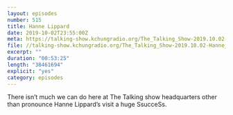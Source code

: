 ```yaml
---
layout: episodes
number: 515
title: Hanne Lippard
date: 2019-10-02T23:55:00Z
meta: https://talking-show.kchungradio.org/The_Talking_Show-2019.10.02-Hanne_Lippard.mp3
file: //talking-show.kchungradio.org/The_Talking_Show-2019.10.02-Hanne_Lippard.mp3
excerpt: ""
duration: "00:53:25"
length: "38461694"
explicit: "yes"
category: episodes
---
```

There isn’t much we can do here at The Talking show headquarters other than pronounce Hanne Lippard’s visit a huge SsucceSs.
